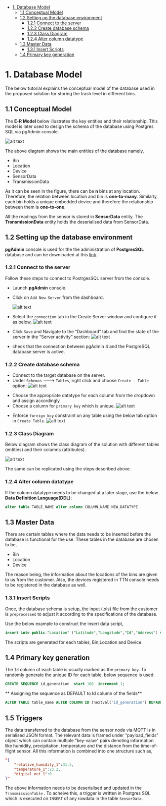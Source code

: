 - [1. Database Model](#1-database-model)
  * [1.1  Conceptual Model](#11--conceptual-model)
  * [1.2 Setting up the database environment](#12-setting-up-the-database-environment)
    + [1.2.1 Connect to the server](#121-connect-to-the-server)
    + [1.2.2 Create database schema](#122-create-database-schema)
    + [1.2.3 Class Diagram](#123-class-diagram)
    + [1.2.4 Alter column datatype](#124-alter-column-datatype)
  * [1.3 Master Data](#13-master-data)
    + [1.3.1 Insert Scripts](#131-insert-scripts)
  * [1.4 Primary key generation](#14-primary-key-generation)

# 1. Database Model

The below tutorial explains the conceptual model of the database used in the proposed solution for storing the trash level in different bins. 

## 1.1  Conceptual Model

The **E-R Model** below illustrates the key entities and their relationship. This model is later used to design the schema of the database using Postgres SQL via pgAdmin console.

![alt text][logo]

[logo]: /pictures/database/ERModel.png "E-RModel"

The above diagram shows the main entities of the database namely,
* Bin
* Location
* Device
* SensorData
* TransmissionData

As it can be seen in the figure, there can be **n** bins at any location. Therefore, the relation between location and bin is **one-to-many**. Similarly, each bin holds a unique embedded device and therefore the relationship between them is **one-to-one**.

All the readings from the sensor is stored in **SensorData** entity. The **TransmissionData** entity holds the deserialised data from SensorData.

## 1.2 Setting up the database environment

**pgAdmin** console is used for the the administration of **PostgresSQL** database and can be downloaded at this [link](https://www.pgadmin.org/download/). 

### 1.2.1 Connect to the server

Follow these steps to connect to PostrgesSQL server from the console.

* Launch **pgAdmin** console.
* Click on `Add New Server` from the dashboard.
	
	![alt text][add]
	
	[add]: /pictures/database/AddNewServer.png "Add New Server"
* Select the `connection` tab in the Create Server window and configure it as below,
	![alt text][create]
	
[create]: /pictures/database/CreateServer.png "Create New Server"
* Click `Save` and  Navigate to the “Dashboard” tab and find the state of the server in the “Server activity” section:
	![alt text][server]
	
[server]: /pictures/database/SessionState.png "Server Activity"
* check that the connection between pgAdmin 4 and the PostgreSQL database server is active.

### 1.2.2 Create database schema

* Connect to the target database on the server.
* Under `Schemas` ---> `Tables`, right click and choose `Create - Table` option:
	![alt text][table]
	
[table]: /pictures/database/CreateTable.png "Create Table"

* Choose the appropriate datatype for each column from the dropdown and assign accordingly
* Choose a column for `primary key` which is unique.
	![alt text][primarykey]
	
[primarykey]: /pictures/database/PrimaryKey.png "Primary Key"
* Enforce `foreign key` constraint on any table using the below tab option in `Create Table`.
	![alt text][foreignKey]
	
[foreignKey]: /pictures/database/ForeignKey.png "Foreign Key"

### 1.2.3 Class Diagram
Below diagram shows the class diagram of the solution with different tables (entities) and their columns (attributes).

![alt text][classDiagram]
	
[classDiagram]: /pictures/database/ClassDiagram.png "Class diagram"

The same can be replicated using the steps described above.

### 1.2.4 Alter column datatype

If the column datatype needs to be changed at a later stage, use the below **Data Definition Language(DDL)**:

```SQL
alter table TABLE_NAME alter column COLUMN_NAME NEW_DATATYPE
```
## 1.3 Master Data 

There are certain tables where the data needs to be inserted before the database is functional for the use.
These tables in the database are chosen to be,
+ Bin
+ Location
+ Device

The reason being, the information about the locations of the bins are given to us from the customer. Also, the devices registered in TTN console needs to be registered in the database as well.

### 1.3.1 Insert Scripts

Once, the database schema is setup, the input (.xls) file from the customer is `preprocessed` to adjust it according to the specifications of the database.

Use the below example to construct the insert data script,
```SQL
insert into public."Location" ("Latitude","Longitude","Id","Address") values (51.41055037,6.584027857,1139,'Moers');
```
The scripts are generated for each tables, Bin,Location and Device.

## 1.4 Primary key generation

The `Id` column of each table is usually marked as the `primary key`. To randomly generate the unique ID for each table, below sequence is used:

```SQL
CREATE SEQUENCE id_generation  start 100  increment 1;
```
** Assigning the sequence as DEFAULT to Id column of the fields**
```SQL
ALTER TABLE table_name ALTER COLUMN ID (nextval('id_generation') DEFAULT;
```
## 1.5 Triggers

The data transferred to the database from the sensor node via MQTT is in serialised JSON format. The relevant data is framed under "payload_fields" object which can contain multiple "key-value" pairs denoting information like humidity, precipitation, temperature and the distance from the time-of-flight sensor. All this information is combined into one structure such as,

```JSON
"{
	"relative_humidity_1":31.5,
	"temperature_1":23.2,
	"digital_out_1":0
}"
```
The above information needs to be deserialised and updated in the `TransmissionTable` . To acheive this, a trigger is written in Postgres SQL which is executed on `INSERT` of any rowdata in the table `SensorData`.

<!--stackedit_data:
eyJoaXN0b3J5IjpbLTk4NTkwNDYzMiw1MjI2OTM0NjQsMTE2MD
QzNzY3NCw4OTQ3MTM2OTMsLTQ0MzEwMTEyMCwtNzkyODg5OTYz
LC02MDU3NzQ3NjcsLTQwMTAzNzc0MiwtMjQwNDI4OTY2LDcxNT
MwMDQ4Miw1Nzg1NzQ2NjZdfQ==
-->